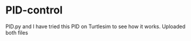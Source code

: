 # PID-control
PID.py and I have tried this PID on Turtlesim to see how it works.
Uploaded both files

